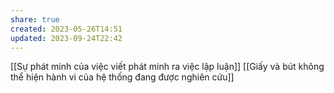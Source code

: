 ```yaml
---
share: true
created: 2023-05-26T14:51
updated: 2023-09-24T22:42
---
```

[[Sự phát minh của việc viết phát minh ra việc lập luận]] 
[[Giấy và bút không thể hiện hành vi của hệ thống đang được nghiên cứu]]
